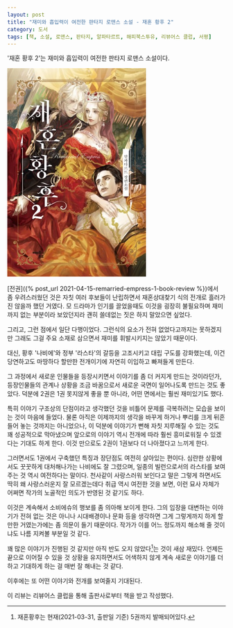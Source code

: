 ```yaml
---
layout: post
title: "재미와 흡입력이 여전한 판타지 로맨스 소설 - 재혼 황후 2"
category: 도서
tags: [책, 소설, 로맨스, 판타지, 알파타르트, 해피북스투유, 리뷰어스 클럽, 서평]
---
```


'재혼 황후 2'는
재미와 흡입력이 여전한 판타지 로맨스 소설이다.

![표지](/images/book/remarried-empress-2-book-h480.jpg)

[전권]({% post_url 2021-04-15-remarried-empress-1-book-review %})에서 좀 우려스러웠던 것은
자칫 여러 후보들이 난립하면서 재혼상대찾기 식의 전개로 흘러가진 않을까 했던 거였다.
모 드라마가 인기를 끌었을때도 이것을 굉장히 불필요하며 재미까지 없는 부분이라 보았던지라
괜히 쓸데없는 짓은 하지 말았으면 싶었다.

그리고, 그런 점에서 일단 다행이었다.
그런식의 요소가 전혀 없었다고까지는 못하겠지만 그래도 그걸 주요 소재로 삼으면서 재미를 휘발시키지는 않았기 때문이다.

대신, 황후 '나비에'와 정부 '라스타'의 갈등을 고조시키고 대립 구도를 강화했는데,
이건 당연하고도 마땅하다 할만한 전개이기에 자연히 이입하고 빠져들게 만든다.

그 과정에서 새로운 인물들을 등장시키면서 이야기를 좀 더 커지게 만드는 것이라던가,
등장인물들의 관계나 상황을 조금 바꿈으로서 새로운 국면이 일어나도록 만드는 것도 좋았다.
덕분에 2권은 1권 못지않게 좋을 뿐 아니라,
어떤 면에서는 훨씬 재미있기도 했다.

특히 이야기 구조상의 단점이라고 생각했던 것을 비틀어 문제를 극복하려는 모습을 보이는 것이 마음에 들었다.
물론 아직은 이제까지의 생각을 바꾸게 하거나 뿌리를 크게 뒤흔들어 놓는 것까지는 아니었으나,
이 덕분에 이야기가 뻔해 자칫 지루해질 수 있는 것도 꽤 성공적으로 막아냈으며
앞으로의 이야기 역시 전개에 따라 훨씬 흥미로워질 수 있겠다는 기대도 하게 한다.
이것 만으로도 2권이 1권보다 더 나아졌다고 느끼게 한다.

그러면서도 1권에서 구축했던 특징과 장단점도 여전히 살아있는 편이다.
심란한 상황에서도 꿋꿋하게 대처해나가는 나비에도 잘 그렸으며,
일종의 빌런으로서의 라스타를 보여주는 것 역시 여전하다는 말이다.
천사같이 사랑스러워 보인다고 말은 그렇게 하면서도
딱히 왜 사랑스러운지 잘 모르겠는데다
취급 역시 여전한 것을 보면,
이런 묘사 자체가 어쩌면 작가의 노골적인 의도가 반영된 것 같기도 하다.

이것은 계속해서 소비에슈의 행보를 좀 의아해 보이게 한다.
그의 입장을 대변하는 이야기가 전혀 없는 것은 아니나
시대배경이나 문화 등을 생각하면 그게 그렇게까지 하게 할만한 거였는가에는 좀 의문이 들기 때문이다.
작가가 이를 어느 정도까지 해소해 줄 것이냐도 나름 지켜볼 부분일 것 같다.

꽤 많은 이야기가 진행된 것 같지만 아직 반도 오지 않았다[^1]는 것이 새삼 재밌다.
언제든 끝으로 이어질 수 있을 것 상황을 유지하면서도
어색하지 않게 계속 새로운 이야기를 더하고 기대하게 하는 걸 매번 잘 해내는 것 같다.

이후에는 또 어떤 이야기와 전개를 보여줄지 기대된다.

[^1]: 재혼황후는 현재(2021-03-31, 출판일 기준) 5권까지 발매되어있다.



<div class="im im-info">
이 리뷰는 리뷰어스 클럽을 통해 출판사로부터 책을 받고 작성했다.
</div>
